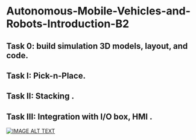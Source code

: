 # Autonomous-Mobile-Vehicles-and-Robots-Introduction-B2


## Task 0: build simulation 3D models, layout, and code.  

## Task  I: Pick-n-Place.

## Task II: Stacking .

## Task III: Integration with I/O box, HMI .

[![IMAGE ALT TEXT](http://img.youtube.com/vi/"YOUR_VIDEO_ID"/0.jpg)](https://youtu.be/T5CafZBQyEs)

